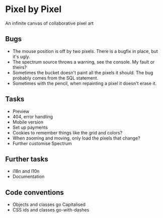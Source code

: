 Pixel by Pixel
==============
An infinite canvas of collaborative pixel art

Bugs
----
* The mouse position is off by two pixels. There is a bugfix in place, but it's ugly.
* The spectrum source throws a warning, see the console. My fault or theirs?
* Sometimes the bucket doesn't paint all the pixels it should. The bug probably comes from the SQL statement.
* Sometimes with the pencil, when repainting a pixel it doesn't erase it.

Tasks
-----
* Preview
* 404, error handling
* Mobile version
* Set up payments
* Cookies to remember things like the grid and colors?
* When zooming and moving, only load the pixels that change?
* Further customise Spectrum

Further tasks
-------------
* i18n and l10n
* Documentation

Code conventions
----------------
* Objects and classes go Capitalised
* CSS ids and classes go-with-dashes